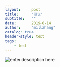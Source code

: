 ```yaml
---
layout:     post
title:      "测试"
subtitle:   ""
date:       2019-6-14
author:     "millzhang"
catalog: true
header-style: text
tags:
    - test
---
```


![enter description here](http://pt2rm5f05.bkt.clouddn.com/story20196/0fabf2883331370fdc898920a61f064e.png)